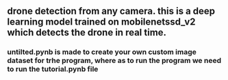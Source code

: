 ## drone detection from any camera. this is a deep learning model trained on mobilenetssd_v2 which detects the drone in real time.
### untilted.pynb is made to create your own custom image dataset for trhe program, where as to run the program we need to run the tutorial.pynb file
